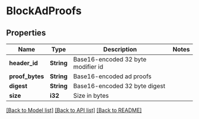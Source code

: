 # BlockAdProofs

## Properties

Name | Type | Description | Notes
------------ | ------------- | ------------- | -------------
**header_id** | **String** | Base16-encoded 32 byte modifier id | 
**proof_bytes** | **String** | Base16-encoded ad proofs | 
**digest** | **String** | Base16-encoded 32 byte digest | 
**size** | **i32** | Size in bytes | 

[[Back to Model list]](../README.md#documentation-for-models) [[Back to API list]](../README.md#documentation-for-api-endpoints) [[Back to README]](../README.md)


